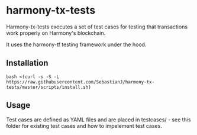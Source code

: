 # harmony-tx-tests
Harmony-tx-tests executes a set of test cases for testing that transactions work properly on Harmony's blockchain.

It uses the harmony-tf testing framework under the hood.

## Installation

```
bash <(curl -s -S -L https://raw.githubusercontent.com/SebastianJ/harmony-tx-tests/master/scripts/install.sh)
```

## Usage
Test cases are defined as YAML files and are placed in testcases/ - see this folder for existing test cases and how to impelement test cases.
